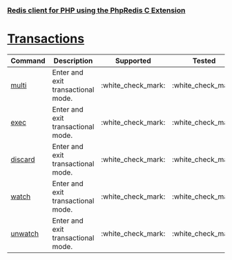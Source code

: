 ### [Redis client for PHP using the PhpRedis C Extension](../README.md)
# [Transactions](docs/transactions.md)

|Command            |Description                        |Supported  |Tested     |Class/Trait    |Method         |
|---                |---                                |:-:        |:-:        |---            |---            |
|[multi](#multi)    |Enter and exit transactional mode. |:white\_check\_mark:        |:white\_check\_mark:        |Transactions   |multi          |
|[exec](#exec)      |Enter and exit transactional mode. |:white\_check\_mark:        |:white\_check\_mark:        |Transactions   |exec           |
|[discard](#discard)|Enter and exit transactional mode. |:white\_check\_mark:        |:white\_check\_mark:        |Transactions   |discard        |
|[watch](#watch)    |Enter and exit transactional mode. |:white\_check\_mark:        |:white\_check\_mark:        |Transactions   |watch          |
|[unwatch](#unwatch)|Enter and exit transactional mode. |:white\_check\_mark:        |:white\_check\_mark:        |Transactions   |unwatch        |
